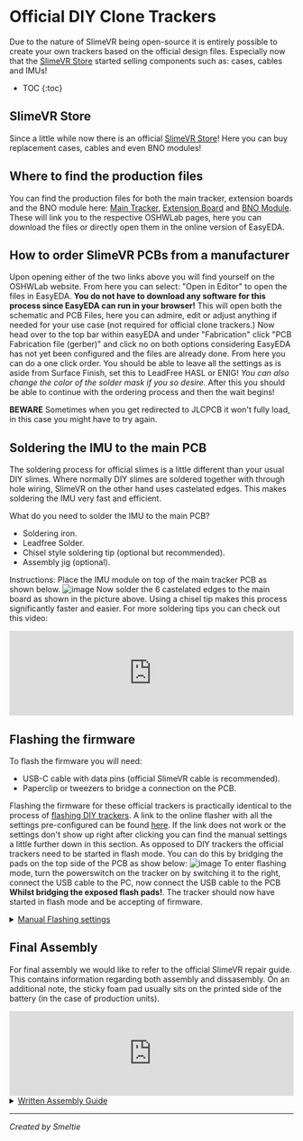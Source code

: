 # Official DIY Clone Trackers

Due to the nature of SlimeVR being open-source it is entirely possible to create your own trackers based on the official design files.
Especially now that the [SlimeVR Store](https://shop.slimevr.dev) started selling components such as: cases, cables and IMUs!

* TOC
{:toc}

## SlimeVR Store
Since a little while now there is an official [SlimeVR Store](https://shop.slimevr.dev)!
Here you can buy replacement cases, cables and even BNO modules!

## Where to find the production files
You can find the production files for both the main tracker, extension boards and the BNO module here: [Main Tracker](https://oshwlab.com/slimevr/slimevr-main-board), [Extension Board](https://oshwlab.com/eirenliel/slimevr-diy-tracker-extension) and [BNO Module](https://oshwlab.com/eirenliel/bno085-module).
These will link you to the respective OSHWLab pages, here you can download the files or directly open them in the online version of EasyEDA.

## How to order SlimeVR PCBs from a manufacturer
Upon opening either of the two links above you will find yourself on the OSHWLab website. From here you can select: "Open in Editor" to open the files in EasyEDA.
**You do not have to download any software for this process since EasyEDA can run in your browser!**
This will open both the schematic and PCB Files, here you can admire, edit or adjust anything if needed for your use case (not required for official clone trackers.)
Now head over to the top bar within easyEDA and under "Fabrication" click "PCB Fabrication file (gerber)" and click no on both options considering EasyEDA has not yet been configured and the files are already done.
From here you can do a one click order.
You should be able to leave all the settings as is aside from Surface Finish, set this to LeadFree HASL or ENIG!
*You can also change the color of the solder mask if you so desire.*
After this you should be able to continue with the ordering process and then the wait begins!

**BEWARE**
Sometimes when you get redirected to JLCPCB it won't fully load, in this case you might have to try again.

## Soldering the IMU to the main PCB
The soldering process for official slimes is a little different than your usual DIY slimes. Where normally DIY slimes are soldered together with through hole wiring, SlimeVR on the other hand uses castelated edges. This makes soldering the IMU very fast and efficient.

What do you need to solder the IMU to the main PCB?
- Soldering iron.
- Leadfree Solder.
- Chisel style soldering tip (optional but recommended).
- Assembly jig (optional).

Instructions:
Place the IMU module on top of the main tracker PCB as shown below.
![image](../assets/img/tracker_IMU_orientation.png)
Now solder the 6 castelated edges to the main board as shown in the picture above.
Using a chisel tip makes this process significantly faster and easier.
For more soldering tips you can check out this video:
<div class="video-container">
<iframe width="100%" height="auto" src="https://www.youtube.com/embed/P0YX_eKyfxA" title="YouTube video player" frameborder="0" allow="accelerometer; autoplay muted; clipboard-write; encrypted-media; gyroscope; picture-in-picture" allowfullscreen></iframe>
</div>


## Flashing the firmware
To flash the firmware you will need:
- USB-C cable with data pins (official SlimeVR cable is recommended).
- Paperclip or tweezers to bridge a connection on the PCB.

Flashing the firmware for these official trackers is practically identical to the process of [flashing DIY trackers](https://docs.slimevr.dev/firmware/index.html).
A link to the online flasher with all the settings pre-configured can be found [here](https://slimevr-firmware.bscotch.ca/?config=eyJib2FyZCI6eyJ0eXBlIjoiQk9BUkRfU0xJTUVWUiIsInBpbnMiOnsiaW11U0RBIjoiMTQiLCJpbXVTQ0wiOiIxMiIsImxlZCI6IjIifSwiZW5hYmxlTGVkIjp0cnVlfSwiaW11cyI6W3sidHlwZSI6IklNVV9CTk8wODUiLCJpbXVJTlQiOiIxNiIsImVuYWJsZWQiOnRydWUsInJvdGF0aW9uIjoiMjcwIn0seyJlbmFibGVkIjp0cnVlLCJ0eXBlIjoiSU1VX0JOTzA4NSIsInJvdGF0aW9uIjoiMjcwIiwiaW11SU5UIjoiMTMifV0sImJhdHRlcnkiOnsidHlwZSI6IkJBVF9FWFRFUk5BTCIsInJlc2lzdGFuY2UiOjE4MCwicGluIjoiMTcifSwidmVyc2lvbiI6IlNsaW1lVlIvbWFpbiJ9).
If the link does not work or the settings don't show up right after clicking you can find the manual settings a little further down in this section.
As opposed to DIY trackers the official trackers need to be started in flash mode. You can do this by bridging the pads on the top side of the PCB as show below:
![image](../assets/img/flashing_pads.png)
To enter flashing mode, turn the powerswitch on the tracker on by switching it to the right, connect the USB cable to the PC, now connect the USB cable to the PCB **Whilst bridging the exposed flash pads!**.
The tracker should now have started in flash mode and be accepting of firmware.

<details>
<summary><u>Manual Flashing settings</u></summary>
As stated in Defines.h the pins for the official PCB are:

- SDA 14
- SCL 12
- INT 16
- INT_2 13
- Battery_Level 17
- LED_PIN 2
- LED_Inverted True

IMU Rotation should be set at 270 for both in case of the official setup using the BNO085.

</details>

## Final Assembly  
For final assembly we would like to refer to the official SlimeVR repair guide. This contains information regarding both assembly and dissasembly. On an additional note, the sticky foam pad usually sits on the printed side of the battery (in the case of production units).
<div class="video-container">
<iframe width="100%" height="auto" src="https://www.youtube.com/embed/OxOgkBMEzME?si=jFoO5UXZPsxHKFEr" title="YouTube video player" frameborder="0" allow="accelerometer; autoplay muted; clipboard-write; encrypted-media; gyroscope; picture-in-picture" allowfullscreen></iframe>
</div>

<details>
<summary><u>Written Assembly Guide</u></summary>

|Amount |Part  |
|:---------:|:----:|
|1x |Case Top|
|1x |Case Bottom|
|2x |M2.5x10 Screw or M2.5x12|
|1x |PCB|
|1x | Battery|
|1x |Foam Pad|
|1x | Sticker|

Attach a foam pad to the center of the battery (text side).
Attach battery cable to the PCB.
Turn on the tracker by sliding the switch to the right, make sure the blue light blinks continuously.
Turn off the tracker by sliding the switch to the left!
Place the PCB with the components facing down into the top case(make sure to insert at an angle, the ports are aligned and it sits flush).
Place the battery with the foam side against the PCB, making sure the cable gets tucked under the battery.
Place the bottom case halve on the assembled top halve.
Screw the m3 screws into the cases to securely close it up, be careful not to pinch the battery cable!
Place the sticker on the back.
</details>

---
*Created by Smeltie*
